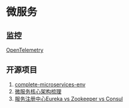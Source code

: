 # 微服务


## 监控
[OpenTelemetry](https://www.jianshu.com/p/4c19591bd7d2)

## 开源项目
1. [complete-microservices-env](https://github.com/juliofalbo/complete-microservices-env?utm_source=gold_browser_extension)
2. [微服务核心架构梳理](http://dockone.io/article/9417)
3. [服务注册中心Eureka vs Zookeeper vs Consul](https://www.cnblogs.com/daniels/p/10269140.html)
